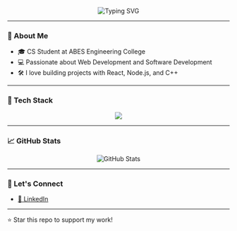 <!-- Typing animation header -->
<p align="center">
  <img src="https://readme-typing-svg.herokuapp.com?font=Fira+Code&weight=700&size=26&duration=3000&pause=0&center=true&vCenter=true&multiline=true&width=900&height=100&lines=Hi+%F0%9F%91%8B%2C+I'm+Prasoon+Kumar+Sharma!;Web+Developer+%7C+Programmer+%7C+Tech+Enthusiast;Welcome+to+my+GitHub+Profile+%F0%9F%92%BB" alt="Typing SVG" />
</p>



---

### 🚀 About Me

- 🎓 CS Student at ABES Engineering College  
- 💻 Passionate about Web Development and Software Development  
- 🛠️ I love building projects with React, Node.js, and C++

---

### 🧰 Tech Stack

<p align="center">
  <img src="https://skillicons.dev/icons?i=html,css,js,react,cpp,python,git,github,vscode" />
</p>

---

### 📈 GitHub Stats

<p align="center">
  <img src="https://github-readme-stats.vercel.app/api?username=prasoonsharma9&show_icons=true&theme=tokyonight" alt="GitHub Stats" />
</p>

---

### 🔗 Let's Connect

- [🔗 LinkedIn](https://www.linkedin.com/in/prasoon-kumar-sharma-405655258/)

---


⭐️ Star this repo to support my work!
